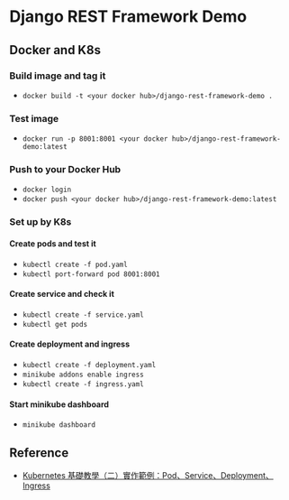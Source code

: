 # Django REST Framework Demo

## Docker and K8s
### Build image and tag it
- `docker build -t <your docker hub>/django-rest-framework-demo .`
### Test image
- `docker run -p 8001:8001 <your docker hub>/django-rest-framework-demo:latest` 

### Push to your Docker Hub
- `docker login` 
- `docker push <your docker hub>/django-rest-framework-demo:latest`

### Set up by K8s
#### Create pods and test it
- `kubectl create -f pod.yaml`
- `kubectl port-forward pod 8001:8001`
#### Create service and check it
- `kubectl create -f service.yaml`
- `kubectl get pods`
#### Create deployment and ingress
- `kubectl create -f deployment.yaml`
- `minikube addons enable ingress` 
- `kubectl create -f ingress.yaml`
#### Start minikube dashboard
- `minikube dashboard`

## Reference
- [Kubernetes 基礎教學（二）實作範例：Pod、Service、Deployment、Ingress](https://medium.com/@C.W.Hu/kubernetes-implement-ingress-deployment-tutorial-7431c5f96c3e)
